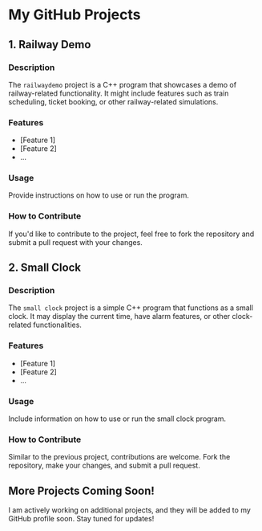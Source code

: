 # My GitHub Projects

## 1. Railway Demo

### Description
The `railwaydemo` project is a C++ program that showcases a demo of railway-related functionality. It might include features such as train scheduling, ticket booking, or other railway-related simulations.

### Features
- [Feature 1]
- [Feature 2]
- ...

### Usage
Provide instructions on how to use or run the program.

### How to Contribute
If you'd like to contribute to the project, feel free to fork the repository and submit a pull request with your changes.

## 2. Small Clock

### Description
The `small clock` project is a simple C++ program that functions as a small clock. It may display the current time, have alarm features, or other clock-related functionalities.

### Features
- [Feature 1]
- [Feature 2]
- ...

### Usage
Include information on how to use or run the small clock program.

### How to Contribute
Similar to the previous project, contributions are welcome. Fork the repository, make your changes, and submit a pull request.

## More Projects Coming Soon!

I am actively working on additional projects, and they will be added to my GitHub profile soon. Stay tuned for updates!


